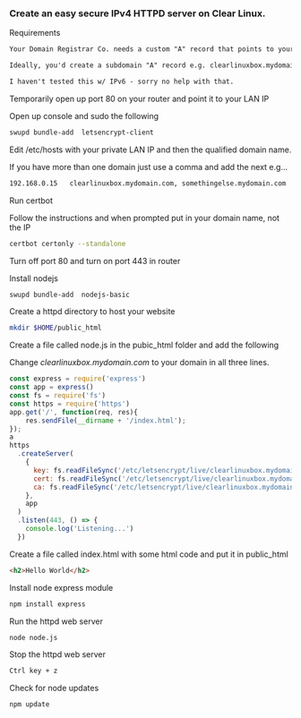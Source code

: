 ### Create an easy secure IPv4 HTTPD server on Clear Linux.
Requirements
```txt
Your Domain Registrar Co. needs a custom "A" record that points to your IPv4 IP

Ideally, you'd create a subdomain "A" record e.g. clearlinuxbox.mydomain.com

I haven't tested this w/ IPv6 - sorry no help with that.
```
Temporarily open up port 80 on your router and point it to your LAN IP 

Open up console and sudo the following
```bash
swupd bundle-add  letsencrypt-client
```
Edit /etc/hosts with your private LAN IP and then the qualified domain name.

If you have more than one domain just use a comma and add the next
e.g...
```bash
192.168.0.15   clearlinuxbox.mydomain.com, somethingelse.mydomain.com
```

Run certbot

Follow the instructions and when prompted put in your domain name, not the IP
```bash
certbot certonly --standalone
```
Turn off port 80 and turn on port 443 in router

Install nodejs
```bash
swupd bundle-add  nodejs-basic
```
Create a httpd directory to host your website
```bash
mkdir $HOME/public_html
```
Create a file called node.js in the pubic_html folder and add the following

Change *clearlinuxbox.mydomain.com* to your domain in all three lines.

```js
const express = require('express')
const app = express()
const fs = require('fs')
const https = require('https')
app.get('/', function(req, res){
    res.sendFile(__dirname + '/index.html');
});
a
https
  .createServer(
    {
      key: fs.readFileSync('/etc/letsencrypt/live/clearlinuxbox.mydomain.com/privkey.pem'),
      cert: fs.readFileSync('/etc/letsencrypt/live/clearlinuxbox.mydomain.com/fullchain.pem'),
      ca: fs.readFileSync('/etc/letsencrypt/live/clearlinuxbox.mydomain.com/fullchain.pem'),
    },
    app
  )
  .listen(443, () => {
    console.log('Listening...')
  })
```  

Create a file called index.html with some html code and put it in public_html
```html
<h2>Hello World</h2>
```

Install node express module
```bash
npm install express
```

Run the httpd web server
```bash
node node.js
```

Stop the httpd web server
```bash
Ctrl key + z
```

Check for node updates
```bash 
npm update
```
